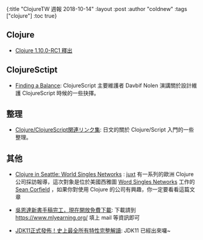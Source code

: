 {:title "ClojureTW 週報 2018-10-14"
:layout :post
:author "coldnew"
:tags  ["clojure"]
:toc true}

## Clojure

- [Clojure 1.10.0-RC1 釋出](https://groups.google.com/d/msg/clojure/sqUFgjDbi3k/UhCBQeiEAgAJ)

## ClojureSctipt

- [Finding a Balance](https://www.infoq.com/presentations/clojurescript-choices): ClojureScript 主要維護者 Davbif Nolen 演講關於設計維護 ClojureScript 時候的一些抉擇。

## 整理

* [Clojure/ClojureScript関連リンク集](https://qiita.com/lagenorhynque/items/68c314c288b75a9492ba): 日文的關於 Clojure/Script 入門的一些整理。

## 其他

*  [Clojure in Seattle: World Singles Networks](https://juxt.pro/blog/posts/clojure-in-seattle-world-singles-networks.html) : [juxt](https://juxt.pro) 有一系列的歐洲 Clojure 公司採訪報導，這次對象是位於美國西雅圖 [Word Singles Networks](https://worldsinglesnetworks.com/) 工作的 [Sean Corfield](http://corfield.org/) ，如果你對使用 Clojure 的公司有興趣，你一定要看看這篇文章

* [吳恩達新書手稿完工，現在開放免費下載](https://mp.weixin.qq.com/s/3C3BvaXHqNo9MMXy-06ovg): 下載請到 https://www.mlyearning.org/ 填上 mail 等資訊即可

* [JDK11正式發佈！史上最全所有特性完整解讀](https://mp.weixin.qq.com/s/Yz8V3inWN8uErKM-IdMFWQ): JDK11 已經出來囉~